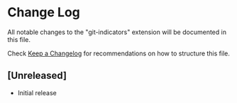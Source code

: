 # Change Log
All notable changes to the "git-indicators" extension will be documented in this file.

Check [Keep a Changelog](http://keepachangelog.com/) for recommendations on how to structure this file.

## [Unreleased]
- Initial release